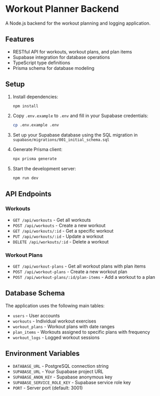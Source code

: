 # Workout Planner Backend

A Node.js backend for the workout planning and logging application.

## Features

- RESTful API for workouts, workout plans, and plan items
- Supabase integration for database operations
- TypeScript type definitions
- Prisma schema for database modeling

## Setup

1. Install dependencies:
   ```bash
   npm install
   ```

2. Copy `.env.example` to `.env` and fill in your Supabase credentials:
   ```bash
   cp .env.example .env
   ```

3. Set up your Supabase database using the SQL migration in `supabase/migrations/001_initial_schema.sql`

4. Generate Prisma client:
   ```bash
   npx prisma generate
   ```

5. Start the development server:
   ```bash
   npm run dev
   ```

## API Endpoints

### Workouts
- `GET /api/workouts` - Get all workouts
- `POST /api/workouts` - Create a new workout
- `GET /api/workouts/:id` - Get a specific workout
- `PUT /api/workouts/:id` - Update a workout
- `DELETE /api/workouts/:id` - Delete a workout

### Workout Plans
- `GET /api/workout-plans` - Get all workout plans with plan items
- `POST /api/workout-plans` - Create a new workout plan
- `POST /api/workout-plans/:id/plan-items` - Add a workout to a plan

## Database Schema

The application uses the following main tables:
- `users` - User accounts
- `workouts` - Individual workout exercises
- `workout_plans` - Workout plans with date ranges
- `plan_items` - Workouts assigned to specific plans with frequency
- `workout_logs` - Logged workout sessions

## Environment Variables

- `DATABASE_URL` - PostgreSQL connection string
- `SUPABASE_URL` - Your Supabase project URL
- `SUPABASE_ANON_KEY` - Supabase anonymous key
- `SUPABASE_SERVICE_ROLE_KEY` - Supabase service role key
- `PORT` - Server port (default: 3001)
